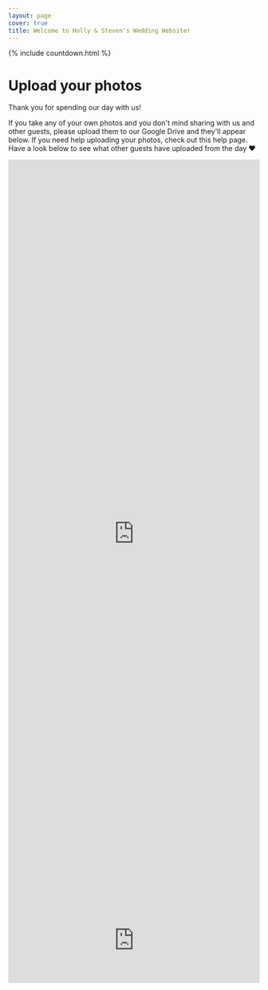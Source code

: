 ```yaml
---
layout: page
cover: true
title: Welcome to Holly & Steven's Wedding Website!
---
```


{% include countdown.html %}
# Upload your photos
Thank you for spending our day with us!

If you take any of your own photos and you don't mind sharing with us and other guests, please upload them to our Google Drive and they'll appear below. If you need help uploading your photos, check out this help page. Have a look below to see what other guests have uploaded from the day ♥️

<iframe src="https://drive.google.com/embeddedfolderview?id=1E11SZwCFqJdXlVGBmtxOnFMiUCvaJ4E6#grid" style="width:100%; height:1500px; border:0;"></iframe> <iframe src="https://googledriveembedder.collegefam.com/?key=682683466163-0n6mgiknvsg2rtfkrhllc4lbpe9u7r2n.apps.googleusercontent.com&folderid=1E11SZwCFqJdXlVGBmtxOnFMiUCvaJ4E6" style="border:none;" width="100%"></iframe>
